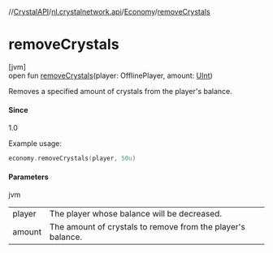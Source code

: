 //[CrystalAPI](../../../index.md)/[nl.crystalnetwork.api](../index.md)/[Economy](index.md)/[removeCrystals](remove-crystals.md)

# removeCrystals

[jvm]\
open fun [removeCrystals](remove-crystals.md)(player: OfflinePlayer, amount: [UInt](https://kotlinlang.org/api/latest/jvm/stdlib/kotlin/-u-int/index.html))

Removes a specified amount of crystals from the player's balance.

#### Since

1.0

Example usage:

```kotlin
economy.removeCrystals(player, 50u)
```

#### Parameters

jvm

| | |
|---|---|
| player | The player whose balance will be decreased. |
| amount | The amount of crystals to remove from the player's balance. |
